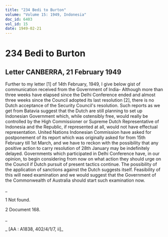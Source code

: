 ```yaml
---
title: "234 Bedi to Burton"
volume: "Volume 15: 1949, Indonesia"
doc_id: 6403
vol_id: 15
date: 1949-02-21
---
```


# 234 Bedi to Burton

## Letter CANBERRA, 21 February 1949

Further to my letter [1] of 14th February, 1949, I give below gist of communication received from the Government of India- Although more than three weeks have elapsed since the Delhi Conference ended and almost three weeks since the Council adopted its last resolution [2], there is no Dutch acceptance of the Security Council's resolution. Such reports as we get from Batavia suggest that the Dutch are still planning to set up Indonesian Government which, while ostensibly free, would really be controlled by the High Commissioner or Supreme Dutch Representative of Indonesia and the Republic, if represented at all, would not have effectual representation. United Nations Indonesian Commission have asked for postponement of its report which was originally asked for from 15th February till 1st March, and we have to reckon with the possibility that any positive action to carry resolution of 28th January may be indefinitely delayed. Governments which participated in Delhi Conference have, in our opinion, to begin considering from now on what action they should urge on the Council if Dutch pursuit of present tactics continue. The possibility of the application of sanctions against the Dutch suggests itself. Feasibility of this will need examination and we would suggest that the Government of the Commonwealth of Australia should start such examination now.

_

1 Not found.

2 Document 168.

_

_ [AA : A1838, 402/4/1/7, ii]_
